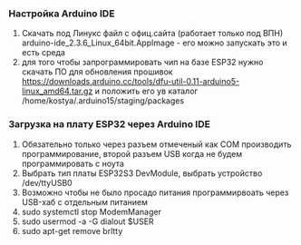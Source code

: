 ### Настройка Arduino IDE

1) Скачать под Линукс файл с офиц.сайта (работает только под ВПН) arduino-ide_2.3.6_Linux_64bit.AppImage - его можно запускать это и есть среда
2) для того чтобы запрограммировать чип на базе ESP32 нужно скачать ПО для обновления прошивок
        https://downloads.arduino.cc/tools/dfu-util-0.11-arduino5-linux_amd64.tar.gz
        и положить его ув каталог /home/kostya/.arduino15/staging/packages


### Загрузка на плату ESP32 через Arduino IDE

1) Обязательно только через разъем отмеченый как COM производить программирование, второй разъем USB когда не будем программировать с ноута
2) Выбрать тип платы ESP32S3 DevModule, выбрать устройство /dev/ttyUSB0
3) Возможно чтобы не было просадо питания программирвоать через USB-хаб с отдельным питанием
4) sudo systemctl stop ModemManager
5) sudo usermod -a -G dialout $USER
6) sudo apt-get remove brltty

